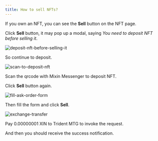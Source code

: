 ```yaml
---
title: How to sell NFTs?
---
```


If you own an NFT, you can see the **Sell** button on the NFT page.

Click **Sell** button, it may pop up a modal, saying _You need to deposit NFT before selling it_.

![deposit-nft-before-selling-it](@site/static/img/docs/tutorials/deposit-nft-before-selling-it.png)

So continue to deposit.

![scan-to-deposit-nft](@site/static/img/docs/tutorials/scan-to-deposit-nft.png)

Scan the qrcode with Mixin Messenger to deposit NFT.

Click **Sell** button again.

![fill-ask-order-form](@site/static/img/docs/tutorials/fill-ask-order-form.png)

Then fill the form and click **Sell**.

![exchange-transfer](@site/static/img/docs/tutorials/exchange-transfer.png)

Pay 0.00000001 XIN to Trident MTG to invoke the request.

And then you should receive the success notification.
